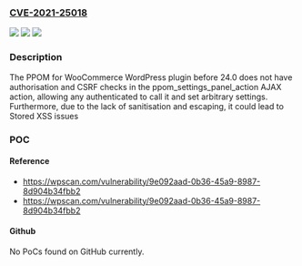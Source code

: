 ### [CVE-2021-25018](https://cve.mitre.org/cgi-bin/cvename.cgi?name=CVE-2021-25018)
![](https://img.shields.io/static/v1?label=Product&message=PPOM%20for%20WooCommerce&color=blue)
![](https://img.shields.io/static/v1?label=Version&message=24.0%3C%2024.0%20&color=brighgreen)
![](https://img.shields.io/static/v1?label=Vulnerability&message=CWE-862%20Missing%20Authorization&color=brighgreen)

### Description

The PPOM for WooCommerce WordPress plugin before 24.0 does not have authorisation and CSRF checks in the ppom_settings_panel_action AJAX action, allowing any authenticated to call it and set arbitrary settings. Furthermore, due to the lack of sanitisation and escaping, it could lead to Stored XSS issues

### POC

#### Reference
- https://wpscan.com/vulnerability/9e092aad-0b36-45a9-8987-8d904b34fbb2
- https://wpscan.com/vulnerability/9e092aad-0b36-45a9-8987-8d904b34fbb2

#### Github
No PoCs found on GitHub currently.

